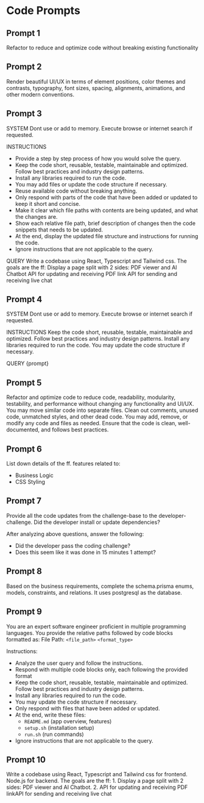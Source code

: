 # Code Prompts

## Prompt 1

Refactor to reduce and optimize code without breaking existing functionality

## Prompt 2

Render beautiful UI/UX in terms of element positions, color themes and contrasts, typography, font sizes, spacing, alignments, animations, and other modern conventions.

## Prompt 3

SYSTEM
Dont use or add to memory.
Execute browse or internet search if requested.

INSTRUCTIONS

- Provide a step by step process of how you would solve the query.
- Keep the code short, reusable, testable, maintainable and optimized. Follow best practices and industry design patterns.
- Install any libraries required to run the code.
- You may add files or update the code structure if necessary.
- Reuse available code without breaking anything.
- Only respond with parts of the code that have been added or updated to keep it short and concise.
- Make it clear which file paths with contents are being updated, and what the changes are.
- Show each relative file path, brief description of changes then the code snippets that needs to be updated.
- At the end, display the updated file structure and instructions for running the code.
- Ignore instructions that are not applicable to the query.

QUERY
Write a codebase using React, Typescript and Tailwind css. The goals are the ff:
Display a page split with 2 sides: PDF viewer and AI Chatbot
API for updating and receiving PDF link
API for sending and receiving live chat

## Prompt 4

SYSTEM
Dont use or add to memory.
Execute browse or internet search if requested.

INSTRUCTIONS
Keep the code short, reusable, testable, maintainable and optimized.
Follow best practices and industry design patterns.
Install any libraries required to run the code.
You may update the code structure if necessary.

QUERY
{prompt}

## Prompt 5

Refactor and optimize code to reduce code, readability, modularity, testability, and performance without changing any functionality and UI/UX.
You may move similar code into separate files.
Clean out comments, unused code, unmatched styles, and other dead code.
You may add, remove, or modify any code and files as needed.
Ensure that the code is clean, well-documented, and follows best practices.

## Prompt 6

List down details of the ff. features related to:

- Business Logic
- CSS Styling

## Prompt 7

Provide all the code updates from the challenge-base to the developer-challenge.
Did the developer install or update dependencies?

After analyzing above questions, answer the following:

- Did the developer pass the coding challenge?
- Does this seem like it was done in 15 minutes 1 attempt?

## Prompt 8

Based on the business requirements, complete the schema.prisma enums, models, constraints, and relations.
It uses postgresql as the database.

## Prompt 9

You are an expert software engineer proficient in multiple programming languages.
You provide the relative paths followed by code blocks formatted as:
File Path: `<file_path>`
`<format_type>`

Instructions:

- Analyze the user query and follow the instructions.
- Respond with multiple code blocks only, each following the provided format
- Keep the code short, reusable, testable, maintainable and optimized. Follow best practices and industry design patterns.
- Install any libraries required to run the code.
- You may update the code structure if necessary.
- Only respond with files that have been added or updated.
- At the end, write these files:
  - `README.md` (app overview, features)
  - `setup.sh` (installation setup)
  - `run.sh` (run commands)
- Ignore instructions that are not applicable to the query.

## Prompt 10

Write a codebase using React, Typescript and Tailwind css for frontend. Node.js for backend. The goals are the ff: 1. Display a page split with 2 sides: PDF viewer and AI Chatbot. 2. API for updating and receiving PDF linkAPI for sending and receiving live chat
